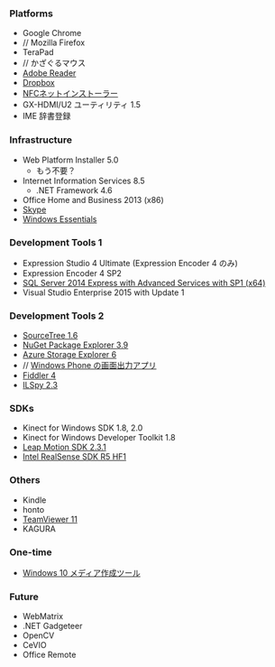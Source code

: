 ### Platforms
* Google Chrome
* // Mozilla Firefox
* TeraPad
* // かざぐるマウス
* [Adobe Reader](https://get.adobe.com/jp/reader/)
* [Dropbox](https://www.dropbox.com/)
* [NFCネットインストーラー](http://www.sony.co.jp/Products/felica/consumer/download/netinstaller.html)
* GX-HDMI/U2 ユーティリティ 1.5
* IME 辞書登録

### Infrastructure
* Web Platform Installer 5.0
  * もう不要？
* Internet Information Services 8.5
  * .NET Framework 4.6
* Office Home and Business 2013 (x86)
* [Skype](http://www.skype.com/)
* [Windows Essentials](http://windows.microsoft.com/ja-jp/windows-live/essentials)

### Development Tools 1
* Expression Studio 4 Ultimate (Expression Encoder 4 のみ)
* Expression Encoder 4 SP2
* [SQL Server 2014 Express with Advanced Services with SP1 (x64)](https://www.microsoft.com/ja-jp/download/details.aspx?id=46697)
* Visual Studio Enterprise 2015 with Update 1

### Development Tools 2
* [SourceTree 1.6](http://www.sourcetreeapp.com/)
* [NuGet Package Explorer 3.9](http://npe.codeplex.com/)
* [Azure Storage Explorer 6](http://azurestorageexplorer.codeplex.com/)
* // [Windows Phone の画面出力アプリ](http://www.microsoft.com/ja-jp/download/details.aspx?id=42648)
* [Fiddler 4](http://www.telerik.com/fiddler)
* [ILSpy 2.3](http://ilspy.net/)

### SDKs
* Kinect for Windows SDK 1.8, 2.0
* Kinect for Windows Developer Toolkit 1.8
* [Leap Motion SDK 2.3.1](https://developer.leapmotion.com/)
* [Intel RealSense SDK R5 HF1](https://software.intel.com/en-us/intel-realsense-sdk)

### Others
* Kindle
* honto
* [TeamViewer 11](https://www.teamviewer.com/)
* KAGURA

### One-time
* [Windows 10 メディア作成ツール](https://www.microsoft.com/ja-jp/software-download/windows10)

### Future
* WebMatrix
* .NET Gadgeteer
* OpenCV
* CeVIO
* Office Remote
